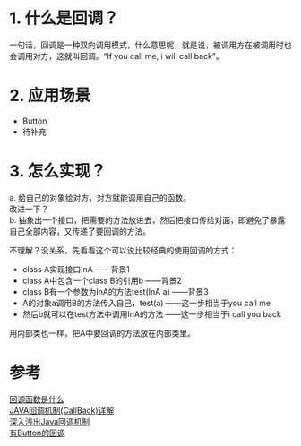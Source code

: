 # 1. 什么是回调？
一句话，回调是一种双向调用模式，什么意思呢，就是说，被调用方在被调用时也会调用对方，这就叫回调。“If you call me, i will call back”。  

# 2. 应用场景
- Button
- 待补充

# 3. 怎么实现？  
a. 给自己的对象给对方，对方就能调用自己的函数。    
改进一下？   
b. 抽象出一个接口，把需要的方法放进去，然后把接口传给对面，即避免了暴露自己全部内容，又传递了要回调的方法。

不理解？没关系，先看看这个可以说比较经典的使用回调的方式：
- class A实现接口InA ——背景1
- class A中包含一个class B的引用b ——背景2
- class B有一个参数为InA的方法test(InA a) ——背景3
- A的对象a调用B的方法传入自己，test(a) ——这一步相当于you call me
- 然后b就可以在test方法中调用InA的方法 ——这一步相当于i call you back

用内部类也一样，把A中要回调的方法放在内部类里。


# 参考
[回调函数是什么](https://www.zhihu.com/question/19801131/answer/26586203)  
[JAVA回调机制(CallBack)详解](https://www.cnblogs.com/heshuchao/p/5376298.html#!comments)  
[深入浅出Java回调机制](https://www.iteye.com/blog/hellosure-1130176)   
[有Button的回调](https://juejin.im/entry/59263e0ea22b9d0057159fb6)   


